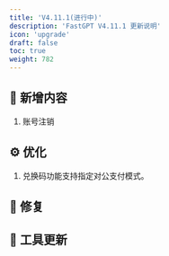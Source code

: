 ```yaml
---
title: 'V4.11.1(进行中)'
description: 'FastGPT V4.11.1 更新说明'
icon: 'upgrade'
draft: false
toc: true
weight: 782
---
```




## 🚀 新增内容

1. 账号注销

## ⚙️ 优化

1. 兑换码功能支持指定对公支付模式。

## 🐛 修复


## 🔨 工具更新
